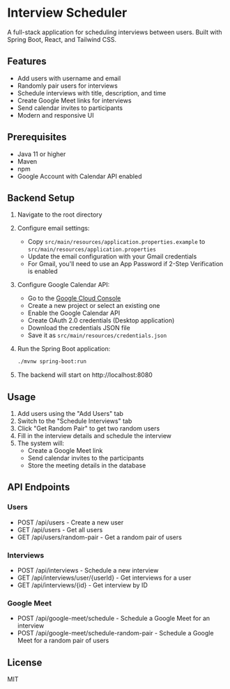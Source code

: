 # Interview Scheduler

A full-stack application for scheduling interviews between users. Built with Spring Boot, React, and Tailwind CSS.

## Features

- Add users with username and email
- Randomly pair users for interviews
- Schedule interviews with title, description, and time
- Create Google Meet links for interviews
- Send calendar invites to participants
- Modern and responsive UI

## Prerequisites

- Java 11 or higher
- Maven
- npm
- Google Account with Calendar API enabled

## Backend Setup

1. Navigate to the root directory
2. Configure email settings:

   - Copy `src/main/resources/application.properties.example` to `src/main/resources/application.properties`
   - Update the email configuration with your Gmail credentials
   - For Gmail, you'll need to use an App Password if 2-Step Verification is enabled

3. Configure Google Calendar API:

   - Go to the [Google Cloud Console](https://console.cloud.google.com/)
   - Create a new project or select an existing one
   - Enable the Google Calendar API
   - Create OAuth 2.0 credentials (Desktop application)
   - Download the credentials JSON file
   - Save it as `src/main/resources/credentials.json`

4. Run the Spring Boot application:
   ```bash
   ./mvnw spring-boot:run
   ```
5. The backend will start on http://localhost:8080

## Usage

1. Add users using the "Add Users" tab
2. Switch to the "Schedule Interviews" tab
3. Click "Get Random Pair" to get two random users
4. Fill in the interview details and schedule the interview
5. The system will:
   - Create a Google Meet link
   - Send calendar invites to the participants
   - Store the meeting details in the database

## API Endpoints

### Users

- POST /api/users - Create a new user
- GET /api/users - Get all users
- GET /api/users/random-pair - Get a random pair of users

### Interviews

- POST /api/interviews - Schedule a new interview
- GET /api/interviews/user/{userId} - Get interviews for a user
- GET /api/interviews/{id} - Get interview by ID

### Google Meet

- POST /api/google-meet/schedule - Schedule a Google Meet for an interview
- POST /api/google-meet/schedule-random-pair - Schedule a Google Meet for a random pair of users

## License

MIT
